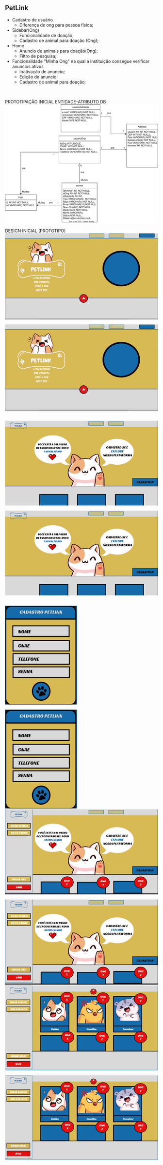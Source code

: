 ## PetLink
- Cadastro de usuário
  - Diferença de ong para pessoa física;
- Sidebar(Ong)
  - Funcionalidade de doação;
  - Cadastro de animal para doação (Ong);
- Home
  - Anuncio de animais para doação(Ong);
  - Filtro de pesquisa;
- Funcionalidade "Minha Ong" na qual a instituição consegue verificar anuncios ativos
  - Inativação de anuncio;
  - Edição de anuncio;
  - Cadastro de animal para doação;
<br>
<br>
PROTOTIPAÇÃO INICIAL ENTIDADE-ATRIBUTO DB
<br>
<img src="PetLink/images/modelagem.svg">

DESIGN INICIAL (PROTOTIPO)
<img src="Petlink/images/imagem_2023-09-13_210524947.png">

![telaInicial](Petlink/images/imagem_2023-09-13_210524947.png)

<br>
<img src="Petlink/images/imagem_2023-09-13_210546636.png">

![loginOng](Petlink/images/imagem_2023-09-13_210546636.png)

<br>
<img src="Petlink/images/imagem_2023-09-13_210559466.png">

![cadastroPetlink](Petlink/images/imagem_2023-09-13_210559466.png)
<br>
<img src="Petlink/images/imagem_2023-09-13_210610180.png">

![sidebar](Petlink/images/imagem_2023-09-13_210610180.png)
<br>
<img src="Petlink/images/imagem_2023-09-13_210722087.png">

![feedAnimais](Petlink/images/imagem_2023-09-13_210722087.png)


